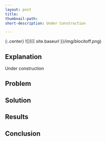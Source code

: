 ```yaml
---
layout: post
title: 
thumbnail-path:
short-description: Under Construction

---
```


{:.center}
![]({{ site.baseurl }}/img/blocitoff.png)

## Explanation

Under construction

## Problem


## Solution


## Results


## Conclusion
